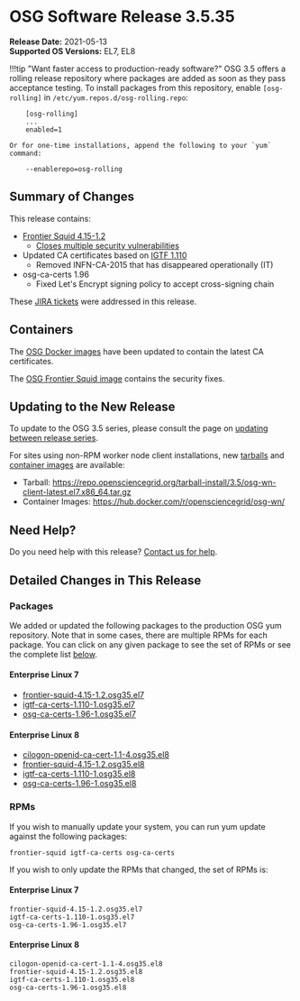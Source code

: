 OSG Software Release 3.5.35
===========================

**Release Date:** 2021-05-13  
**Supported OS Versions:** EL7, EL8

!!!tip "Want faster access to production-ready software?"
    OSG 3.5 offers a rolling release repository where packages are added as soon as they pass acceptance testing.
    To install packages from this repository, enable `[osg-rolling]` in `/etc/yum.repos.d/osg-rolling.repo`:

        [osg-rolling]
        ...
        enabled=1

    Or for one-time installations, append the following to your `yum` command:

        --enablerepo=osg-rolling

Summary of Changes
------------------

This release contains:

-   [Frontier Squid 4.15-1.2](http://frontier.cern.ch/dist/rpms/frontier-squidRELEASE_NOTES)
    -   [Closes multiple security vulnerabilities](http://lists.squid-cache.org/pipermail/squid-announce/2021-May/000127.html)
-   Updated CA certificates based on [IGTF 1.110](http://dist.eugridpma.info/distribution/igtf/current/CHANGES)
    -   Removed INFN-CA-2015 that has disappeared operationally (IT)
-   osg-ca-certs 1.96
    -   Fixed Let's Encrypt signing policy to accept cross-signing chain


These
[JIRA tickets](https://opensciencegrid.atlassian.net/issues/?jql=project%20%3D%20SOFTWARE%20AND%20fixVersion%20in%20(3.5.35%2C3.5.35-upcoming)%20ORDER%20BY%20priority%20DESC%2C%20key%20DESC)
were addressed in this release.

Containers
----------

The [OSG Docker images](https://hub.docker.com/u/opensciencegrid/) have been updated to contain the latest CA certificates.

The [OSG Frontier Squid image](https://hub.docker.com/r/opensciencegrid/frontier-squid) contains the security fixes.

Updating to the New Release
---------------------------

To update to the OSG 3.5 series, please consult the page on
[updating between release series](../updating-to-osg-35.md).

For sites using non-RPM worker node client installations, new [tarballs](../../worker-node/install-wn-tarball.md) and
[container images](../../worker-node/using-wn-containers.md) are available:

- Tarball: <https://repo.opensciencegrid.org/tarball-install/3.5/osg-wn-client-latest.el7.x86_64.tar.gz>
- Container Images: <https://hub.docker.com/r/opensciencegrid/osg-wn/>

Need Help?
----------

Do you need help with this release? [Contact us for help](../../common/help.md).

Detailed Changes in This Release
--------------------------------

### Packages

We added or updated the following packages to the production OSG yum repository.
Note that in some cases, there are multiple RPMs for each package.
You can click on any given package to see the set of RPMs or see the complete list [below](#rpms).

#### Enterprise Linux 7

-   [frontier-squid-4.15-1.2.osg35.el7](https://koji.chtc.wisc.edu/koji/search?match=glob&type=build&terms=frontier-squid-4.15-1.2.osg35.el7)
-   [igtf-ca-certs-1.110-1.osg35.el7](https://koji.chtc.wisc.edu/koji/search?match=glob&type=build&terms=igtf-ca-certs-1.110-1.osg35.el7)
-   [osg-ca-certs-1.96-1.osg35.el7](https://koji.chtc.wisc.edu/koji/search?match=glob&type=build&terms=osg-ca-certs-1.96-1.osg35.el7)

#### Enterprise Linux 8

-   [cilogon-openid-ca-cert-1.1-4.osg35.el8](https://koji.chtc.wisc.edu/koji/search?match=glob&type=build&terms=cilogon-openid-ca-cert-1.1-4.osg35.el8)
-   [frontier-squid-4.15-1.2.osg35.el8](https://koji.chtc.wisc.edu/koji/search?match=glob&type=build&terms=frontier-squid-4.15-1.2.osg35.el8)
-   [igtf-ca-certs-1.110-1.osg35.el8](https://koji.chtc.wisc.edu/koji/search?match=glob&type=build&terms=igtf-ca-certs-1.110-1.osg35.el8)
-   [osg-ca-certs-1.96-1.osg35.el8](https://koji.chtc.wisc.edu/koji/search?match=glob&type=build&terms=osg-ca-certs-1.96-1.osg35.el8)

### RPMs

If you wish to manually update your system, you can run yum update against the following packages:

    frontier-squid igtf-ca-certs osg-ca-certs 

If you wish to only update the RPMs that changed, the set of RPMs is:

#### Enterprise Linux 7

``` file
frontier-squid-4.15-1.2.osg35.el7
igtf-ca-certs-1.110-1.osg35.el7
osg-ca-certs-1.96-1.osg35.el7
```

#### Enterprise Linux 8

``` file
cilogon-openid-ca-cert-1.1-4.osg35.el8
frontier-squid-4.15-1.2.osg35.el8
igtf-ca-certs-1.110-1.osg35.el8
osg-ca-certs-1.96-1.osg35.el8
```

